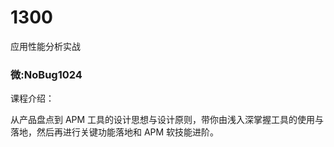 # 1300
应用性能分析实战
### 微:NoBug1024 


课程介绍：

从产品盘点到 APM 工具的设计思想与设计原则，带你由浅入深掌握工具的使用与落地，然后再进行关键功能落地和 APM 软技能进阶。
